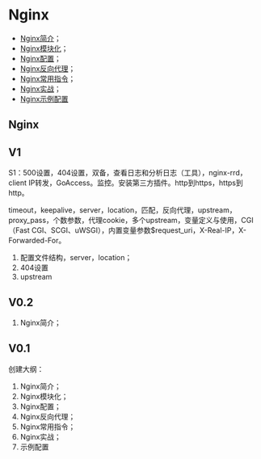 # Nginx


* [Nginx简介](/basic/nginx/nginxjian-jie.md)；
* [Nginx模块化](/basic/nginx/nginxmo-kuai-hua.md)；
* [Nginx配置](/basic/nginx/nginxpei-zhi.md)；
* [Nginx反向代理](/basic/nginx/nginxfan-xiang-dai-li.md)；
* [Nginx常用指令](/basic/nginx/nginxchang-yong-zhi-ling.md)；
* [Nginx实战](/basic/nginx/nginxshi-zhan.md)；
* [Nginx示例配置](/basic/nginx/nginxshi-li-pei-zhi.md)

## Nginx

## V1

S1：500设置，404设置，双备，查看日志和分析日志（工具），nginx-rrd，client IP转发，GoAccess。监控。安装第三方插件。http到https，https到http。

timeout，keepalive，server，location，匹配，反向代理，upstream，proxy\_pass，个数参数，代理cookie，多个upstream，变量定义与使用，CGI（Fast CGI、SCGI、uWSGI），内置变量参数$request\_uri，X-Real-IP，X-Forwarded-For。

1. 配置文件结构，server，location；
2. 404设置
3. upstream


## V0.2 

1. Nginx简介；

## V0.1

创建大纲：

1. Nginx简介；
2. Nginx模块化；
3. Nginx配置；
4. Nginx反向代理；
5. Nginx常用指令；
6. Nginx实战；
7. 示例配置